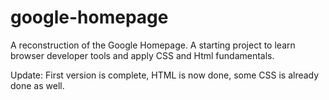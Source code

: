 # google-homepage
A reconstruction of the Google Homepage. A starting project to learn browser developer tools and apply CSS and Html fundamentals.

Update: First version is complete, HTML is now done, some CSS is already done as well.
